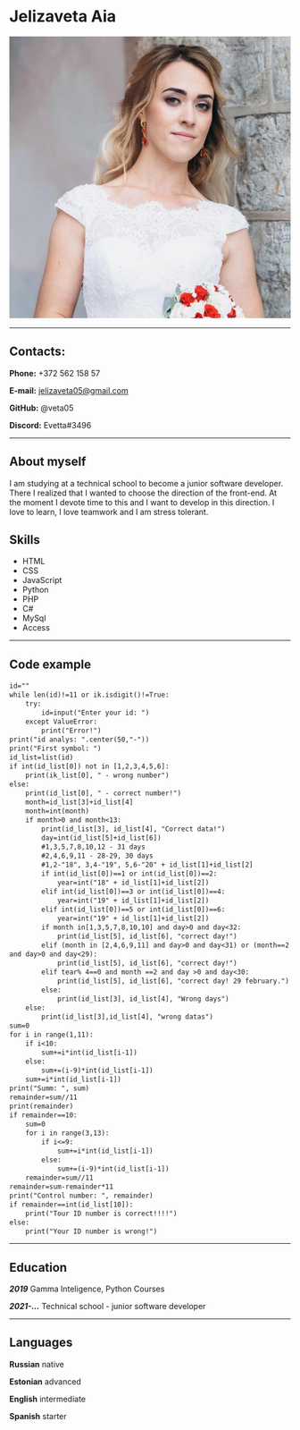 # Jelizaveta Aia

![photo](photo.jpg "My photo")
******
## Contacts:
**Phone:** +372 562 158 57

**E-mail:** jelizaveta05@gmail.com 

**GitHub:** @veta05

**Discord:** Evetta#3496
***
## About myself

I am studying at a technical school to become a junior software developer. There I realized that I wanted to choose the direction of the front-end. At the moment I devote time to this and I want to develop in this direction.
I love to learn, I love teamwork and I am stress tolerant.

## Skills
* HTML
* CSS
* JavaScript
* Python
* PHP
* C#
* MySql
* Access

***
## Code example
```
id=""
while len(id)!=11 or ik.isdigit()!=True:
    try:
        id=input("Enter your id: ")
    except ValueError:
        print("Error!")
print("id analys: ".center(50,"-"))
print("First symbol: ")
id_list=list(id)
if int(id_list[0]) not in [1,2,3,4,5,6]:
    print(ik_list[0], " - wrong number")
else:
    print(id_list[0], " - correct number!")
    month=id_list[3]+id_list[4]
    month=int(month)
    if month>0 and month<13:
        print(id_list[3], id_list[4], "Correct data!")
        day=int(id_list[5]+id_list[6])
        #1,3,5,7,8,10,12 - 31 days
        #2,4,6,9,11 - 28-29, 30 days
        #1,2-"18", 3,4-"19", 5,6-"20" + id_list[1]+id_list[2]
        if int(id_list[0])==1 or int(id_list[0])==2:
            year=int("18" + id_list[1]+id_list[2])
        elif int(id_list[0])==3 or int(id_list[0])==4:
            year=int("19" + id_list[1]+id_list[2])
        elif int(id_list[0])==5 or int(id_list[0])==6:
            year=int("19" + id_list[1]+id_list[2])
        if month in[1,3,5,7,8,10,10] and day>0 and day<32:
            print(id_list[5], id_list[6], "correct day!")
        elif (month in [2,4,6,9,11] and day>0 and day<31) or (month==2 and day>0 and day<29):
            print(id_list[5], id_list[6], "correct day!")
        elif tear% 4==0 and month ==2 and day >0 and day<30:
            print(id_list[5], id_list[6], "correct day! 29 february.")
        else:
            print(id_list[3], id_list[4], "Wrong days")
    else:
        print(id_list[3],id_list[4], "wrong datas")
sum=0
for i in range(1,11):
    if i<10:
        sum+=i*int(id_list[i-1])
    else:
        sum+=(i-9)*int(id_list[i-1])
    sum+=i*int(id_list[i-1])
print("Summ: ", sum)
remainder=sum//11
print(remainder)
if remainder==10:
    sum=0
    for i in range(3,13):
        if i<=9:
            sum+=i*int(id_list[i-1])
        else:
            sum+=(i-9)*int(id_list[i-1])
    remainder=sum//11
remainder=sum-remainder*11
print("Control number: ", remainder)
if remainder==int(id_list[10]):
    print("Tour ID number is correct!!!!")
else:
    print("Your ID number is wrong!")
```

***
## Education
***2019*** Gamma Inteligence, Python Courses

***2021-...*** Technical school - junior software developer

***
## Languages
**Russian** native

**Estonian** advanced

**English** intermediate

**Spanish** starter